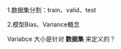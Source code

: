 



1.数据集分割：train、valid、test



2.模型Bias、Variance概念



Variabce 大小是针对 **数据集** 来定义的？	

​		
​			
​				
​					


​				
​			
​		
​	